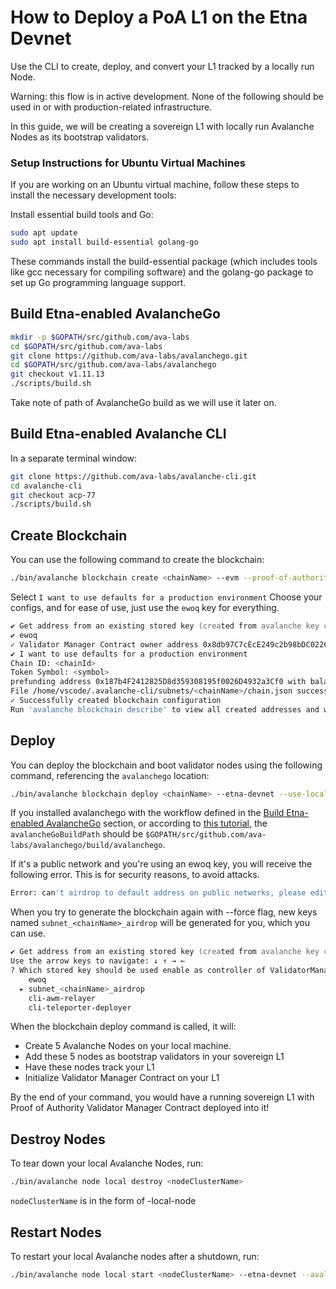 # How to Deploy a PoA L1 on the Etna Devnet

Use the CLI to create, deploy, and convert your L1 tracked by a locally run Node.

Warning: this flow is in active development. None of the following should be used in or with production-related infrastructure.

In this guide, we will be creating a sovereign L1 with locally run Avalanche Nodes as its bootstrap validators.

### Setup Instructions for Ubuntu Virtual Machines
If you are working on an Ubuntu virtual machine, follow these steps to install the necessary development tools:

Install essential build tools and Go:
```zsh
sudo apt update
sudo apt install build-essential golang-go
```
These commands install the build-essential package (which includes tools like gcc necessary for compiling software) and the golang-go package to set up Go programming language support.


## Build Etna-enabled AvalancheGo

```zsh
mkdir -p $GOPATH/src/github.com/ava-labs
cd $GOPATH/src/github.com/ava-labs
git clone https://github.com/ava-labs/avalanchego.git
cd $GOPATH/src/github.com/ava-labs/avalanchego
git checkout v1.11.13
./scripts/build.sh
```

Take note of path of AvalancheGo build as we will use it later on.

## Build Etna-enabled Avalanche CLI

In a separate terminal window:

```zsh
git clone https://github.com/ava-labs/avalanche-cli.git
cd avalanche-cli
git checkout acp-77
./scripts/build.sh
```

## Create Blockchain

You can use the following command to create the blockchain:

```zsh
./bin/avalanche blockchain create <chainName> --evm --proof-of-authority
```

Select `I want to use defaults for a production environment`
Choose your configs, and for ease of use, just use the `ewoq` key for everything.

```zsh
✔ Get address from an existing stored key (created from avalanche key create or avalanche key import)
✔ ewoq
✓ Validator Manager Contract owner address 0x8db97C7cEcE249c2b98bDC0226Cc4C2A57BF52FC
✔ I want to use defaults for a production environment
Chain ID: <chainId>
Token Symbol: <symbol>
prefunding address 0x187b4F2412825D8d359308195f0026D4932a3Cf0 with balance 1000000000000000000000000
File /home/vscode/.avalanche-cli/subnets/<chainName>/chain.json successfully written
✓ Successfully created blockchain configuration
Run 'avalanche blockchain describe' to view all created addresses and what their roles are
```

## Deploy

You can deploy the blockchain and boot validator nodes using the following command, referencing the `avalanchego` location:

```zsh
./bin/avalanche blockchain deploy <chainName> --etna-devnet --use-local-machine --avalanchego-path=<avalancheGoBuildPath>
```

If you installed avalanchego with the workflow defined in the [Build Etna-enabled AvalancheGo](#build-etna-enabled-avalanchego) section, or according to [this tutorial](https://docs.avax.network/nodes/run-a-node/manually), the `avalancheGoBuildPath` should be `$GOPATH/src/github.com/ava-labs/avalanchego/build/avalanchego`.

If it's a public network and you're using an ewoq key, you will receive the following error. This is for security reasons, to avoid attacks.

```zsh
Error: can't airdrop to default address on public networks, please edit the genesis by calling `avalanche subnet create <chainName> --force`
```

When you try to generate the blockchain again with --force flag, new keys named `subnet_<chainName>_airdrop` will be generated for you, which you can use.

```zsh
✔ Get address from an existing stored key (created from avalanche key create or avalanche key import)
Use the arrow keys to navigate: ↓ ↑ → ←
? Which stored key should be used enable as controller of ValidatorManager contract?:
    ewoq
  ▸ subnet_<chainName>_airdrop
    cli-awm-relayer
    cli-teleporter-deployer
```

When the blockchain deploy command is called, it will:

- Create 5 Avalanche Nodes on your local machine.
- Add these 5 nodes as bootstrap validators in your sovereign L1
- Have these nodes track your L1
- Initialize Validator Manager Contract on your L1

By the end of your command, you would have a running sovereign L1 with Proof of Authority Validator Manager
Contract deployed into it!

## Destroy Nodes

To tear down your local Avalanche Nodes, run:

```zsh
./bin/avalanche node local destroy <nodeClusterName>
```

`nodeClusterName` is in the form of <chainName>-local-node

## Restart Nodes

To restart your local Avalanche nodes after a shutdown, run:

```zsh
./bin/avalanche node local start <nodeClusterName> --etna-devnet --avalanchego-path=<avalancheGoBuildPath>
```
